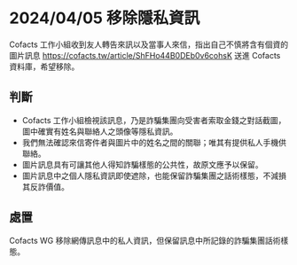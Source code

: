 # 2024/04/05 移除隱私資訊

Cofacts 工作小組收到友人轉告來訊以及當事人來信，指出自己不慎將含有個資的圖片訊息 https://cofacts.tw/article/ShFHo44B0DEb0v6cohsK 送進 Cofacts 資料庫，希望移除。

## 判斷

- Cofacts 工作小組檢視該訊息，乃是詐騙集團向受害者索取金錢之對話截圖，圖中確實有姓名與聯絡人之頭像等隱私資訊。
- 我們無法確認來信寄件者與圖片中的姓名之間的關聯；唯其有提供私人手機供聯絡。
- 圖片訊息具有可讓其他人得知詐騙樣態的公共性，故原文應予以保留。
- 圖片訊息中之個人隱私資訊即使遮除，也能保留詐騙集團之話術樣態，不減損其反詐價值。

## 處置
Cofacts WG 移除網傳訊息中的私人資訊，但保留訊息中所記錄的詐騙集團話術樣態。
